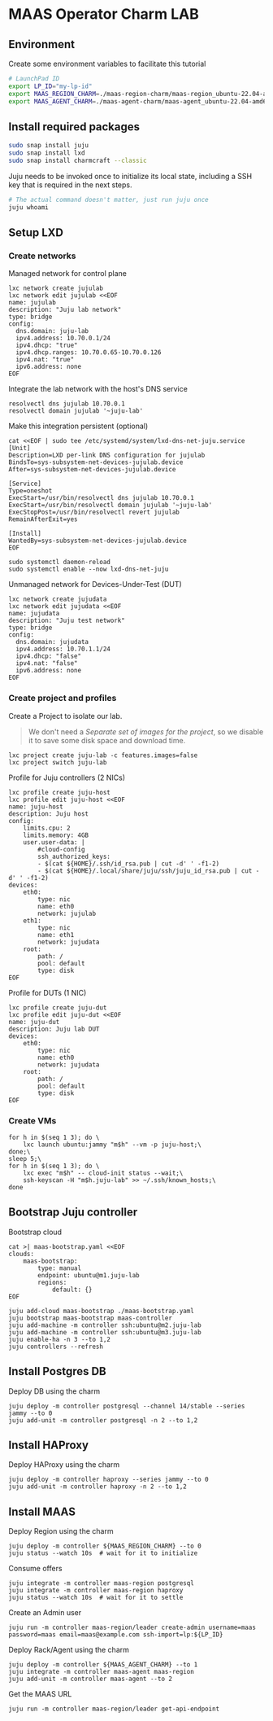 # MAAS Operator Charm LAB

## Environment

Create some environment variables to facilitate this tutorial

```bash
# LaunchPad ID
export LP_ID="my-lp-id"
export MAAS_REGION_CHARM=./maas-region-charm/maas-region_ubuntu-22.04-amd64.charm
export MAAS_AGENT_CHARM=./maas-agent-charm/maas-agent_ubuntu-22.04-amd64.charm
```

## Install required packages

```bash
sudo snap install juju
sudo snap install lxd
sudo snap install charmcraft --classic
```

Juju needs to be invoked once to initialize its local state, including a SSH
key that is required in the next steps.

```bash
# The actual command doesn't matter, just run juju once
juju whoami
```

## Setup LXD

### Create networks

Managed network for control plane

```shell
lxc network create jujulab
lxc network edit jujulab <<EOF
name: jujulab
description: "Juju lab network"
type: bridge
config:
  dns.domain: juju-lab
  ipv4.address: 10.70.0.1/24
  ipv4.dhcp: "true"
  ipv4.dhcp.ranges: 10.70.0.65-10.70.0.126
  ipv4.nat: "true"
  ipv6.address: none
EOF
```

Integrate the lab network with the host's DNS service

```shell
resolvectl dns jujulab 10.70.0.1
resolvectl domain jujulab '~juju-lab'
```

Make this integration persistent (optional)

```shell
cat <<EOF | sudo tee /etc/systemd/system/lxd-dns-net-juju.service
[Unit]
Description=LXD per-link DNS configuration for jujulab
BindsTo=sys-subsystem-net-devices-jujulab.device
After=sys-subsystem-net-devices-jujulab.device

[Service]
Type=oneshot
ExecStart=/usr/bin/resolvectl dns jujulab 10.70.0.1
ExecStart=/usr/bin/resolvectl domain jujulab '~juju-lab'
ExecStopPost=/usr/bin/resolvectl revert jujulab
RemainAfterExit=yes

[Install]
WantedBy=sys-subsystem-net-devices-jujulab.device
EOF

sudo systemctl daemon-reload
sudo systemctl enable --now lxd-dns-net-juju
```

Unmanaged network for Devices-Under-Test (DUT)

```shell
lxc network create jujudata
lxc network edit jujudata <<EOF
name: jujudata
description: "Juju test network"
type: bridge
config:
  dns.domain: jujudata
  ipv4.address: 10.70.1.1/24
  ipv4.dhcp: "false"
  ipv4.nat: "false"
  ipv6.address: none
EOF
```

### Create project and profiles

Create a Project to isolate our lab.
> We don't need a *Separate set of images for the project*,
> so we disable it to save some disk space and download time.

```shell
lxc project create juju-lab -c features.images=false
lxc project switch juju-lab
```

Profile for Juju controllers (2 NICs)

```shell
lxc profile create juju-host
lxc profile edit juju-host <<EOF
name: juju-host
description: Juju host
config:
    limits.cpu: 2
    limits.memory: 4GB
    user.user-data: |
        #cloud-config
        ssh_authorized_keys:
        - $(cat ${HOME}/.ssh/id_rsa.pub | cut -d' ' -f1-2)
        - $(cat ${HOME}/.local/share/juju/ssh/juju_id_rsa.pub | cut -d' ' -f1-2)
devices:
    eth0:
        type: nic
        name: eth0
        network: jujulab
    eth1:
        type: nic
        name: eth1
        network: jujudata
    root:
        path: /
        pool: default
        type: disk
EOF
```

Profile for DUTs (1 NIC)

```shell
lxc profile create juju-dut
lxc profile edit juju-dut <<EOF
name: juju-dut
description: Juju lab DUT
devices:
    eth0:
        type: nic
        name: eth0
        network: jujudata
    root:
        path: /
        pool: default
        type: disk
EOF
```

### Create VMs

```shell
for h in $(seq 1 3); do \
    lxc launch ubuntu:jammy "m$h" --vm -p juju-host;\
done;\
sleep 5;\
for h in $(seq 1 3); do \
    lxc exec "m$h" -- cloud-init status --wait;\
    ssh-keyscan -H "m$h.juju-lab" >> ~/.ssh/known_hosts;\
done
```

## Bootstrap Juju controller

Bootstrap cloud

```shell
cat >| maas-bootstrap.yaml <<EOF
clouds:
    maas-bootstrap:
        type: manual
        endpoint: ubuntu@m1.juju-lab
        regions:
            default: {}
EOF

juju add-cloud maas-bootstrap ./maas-bootstrap.yaml
juju bootstrap maas-bootstrap maas-controller
juju add-machine -m controller ssh:ubuntu@m2.juju-lab
juju add-machine -m controller ssh:ubuntu@m3.juju-lab
juju enable-ha -n 3 --to 1,2
juju controllers --refresh
```

## Install Postgres DB

Deploy DB using the charm

```shell
juju deploy -m controller postgresql --channel 14/stable --series jammy --to 0
juju add-unit -m controller postgresql -n 2 --to 1,2
```

## Install HAProxy

Deploy HAProxy using the charm

```shell
juju deploy -m controller haproxy --series jammy --to 0
juju add-unit -m controller haproxy -n 2 --to 1,2
```

## Install MAAS

Deploy Region using the charm

```shell
juju deploy -m controller ${MAAS_REGION_CHARM} --to 0
juju status --watch 10s  # wait for it to initialize
```

Consume offers

```shell
juju integrate -m controller maas-region postgresql
juju integrate -m controller maas-region haproxy
juju status --watch 10s  # wait for it to settle
```

Create an Admin user

```shell
juju run -m controller maas-region/leader create-admin username=maas password=maas email=maas@example.com ssh-import=lp:${LP_ID}
```

Deploy Rack/Agent using the charm

```shell
juju deploy -m controller ${MAAS_AGENT_CHARM} --to 1
juju integrate -m controller maas-agent maas-region
juju add-unit -m controller maas-agent --to 2
```

Get the MAAS URL

```shell
juju run -m controller maas-region/leader get-api-endpoint
```
